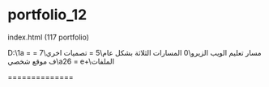 # portfolio_12

index.html (117 portfolio)

D:\1a = مسار تعليم الويب الزيرو\0 المسارات الثلاثة بشكل عام\5 = تصميات اخري\7 = ف موقع شخصي\a26 = e+\الملفات


==============
